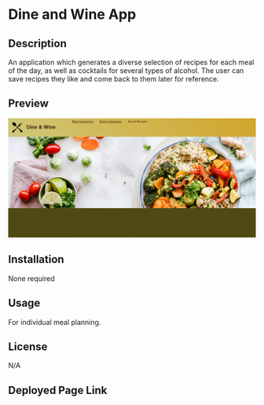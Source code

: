 # Dine and Wine App

## Description

An application which generates a diverse selection of recipes for each meal of the day, as well as cocktails for several types of alcohol. The user can save recipes they like and come back to them later for reference.

## Preview 

![Website Preview Image](./assets/screenshot.png)

## Installation

None required

## Usage

For individual meal planning. 

## License

N/A

## Deployed Page Link
